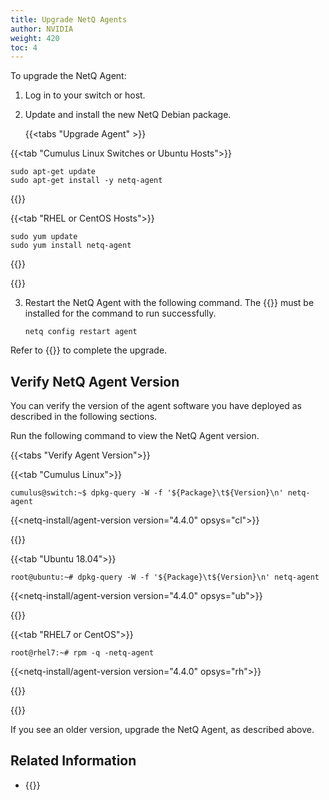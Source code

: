 ```yaml
---
title: Upgrade NetQ Agents
author: NVIDIA
weight: 420
toc: 4
---
```


To upgrade the NetQ Agent:

1. Log in to your switch or host.

2. Update and install the new NetQ Debian package.

   {{<tabs "Upgrade Agent" >}}

{{<tab "Cumulus Linux Switches or Ubuntu Hosts">}}

```
sudo apt-get update
sudo apt-get install -y netq-agent
```

{{</tab>}}

{{<tab "RHEL or CentOS Hosts">}}

```
sudo yum update
sudo yum install netq-agent
```

{{</tab>}}

{{</tabs>}}

3. Restart the NetQ Agent with the following command. The {{<link title="Install NetQ CLI" text="NetQ CLI">}} must be installed for the command to run successfully. 

   ```
   netq config restart agent
   ```

Refer to {{<link title="Install NetQ Agents">}} to complete the upgrade.

## Verify NetQ Agent Version

You can verify the version of the agent software you have deployed as described in the following sections.

Run the following command to view the NetQ Agent version.

{{<tabs "Verify Agent Version">}}

{{<tab "Cumulus Linux">}}

```
cumulus@switch:~$ dpkg-query -W -f '${Package}\t${Version}\n' netq-agent
```

{{<netq-install/agent-version version="4.4.0" opsys="cl">}}

{{</tab>}}

{{<tab "Ubuntu 18.04">}}

```
root@ubuntu:~# dpkg-query -W -f '${Package}\t${Version}\n' netq-agent
```

{{<netq-install/agent-version version="4.4.0" opsys="ub">}}

{{</tab>}}

{{<tab "RHEL7 or CentOS">}}

```
root@rhel7:~# rpm -q -netq-agent
```

{{<netq-install/agent-version version="4.4.0" opsys="rh">}}

{{</tab>}}

{{</tabs>}}

If you see an older version, upgrade the NetQ Agent, as described above.

## Related Information
- {{<link title="Manage NetQ Agents">}}
